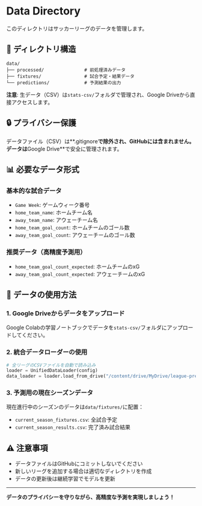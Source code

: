 # Data Directory

このディレクトリはサッカーリーグのデータを管理します。

## 📁 ディレクトリ構造

```
data/
├── processed/               # 前処理済みデータ
├── fixtures/                # 試合予定・結果データ
└── predictions/             # 予測結果の出力
```

**注意**: 生データ（CSV）は`stats-csv/`フォルダで管理され、Google Driveから直接アクセスします。

## 🔒 プライバシー保護

データファイル（CSV）は**.gitignore**で除外され、GitHubには含まれません。
データは**Google Drive**で安全に管理されます。

## 📊 必要なデータ形式

### 基本的な試合データ
- `Game Week`: ゲームウィーク番号
- `home_team_name`: ホームチーム名
- `away_team_name`: アウェーチーム名  
- `home_team_goal_count`: ホームチームのゴール数
- `away_team_goal_count`: アウェーチームのゴール数

### 推奨データ（高精度予測用）
- `home_team_goal_count_expected`: ホームチームのxG
- `away_team_goal_count_expected`: アウェーチームのxG

## 🚀 データの使用方法

### 1. Google Driveからデータをアップロード
Google Colabの学習ノートブックでデータを`stats-csv/`フォルダにアップロードしてください。

### 2. 統合データローダーの使用
```python
# 全リーグのCSVファイルを自動で読み込み
loader = UnifiedDataLoader(config)
data_loader = loader.load_from_drive("/content/drive/MyDrive/league-predictor/stats-csv")
```

### 3. 予測用の現在シーズンデータ
現在進行中のシーズンのデータは`data/fixtures/`に配置：
- `current_season_fixtures.csv`: 全試合予定
- `current_season_results.csv`: 完了済み試合結果

## ⚠️ 注意事項

- データファイルはGitHubにコミットしないでください
- 新しいリーグを追加する場合は適切なディレクトリを作成
- データの更新後は継続学習でモデルを更新

---

**データのプライバシーを守りながら、高精度な予測を実現しましょう！**
